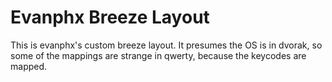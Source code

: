 # Evanphx Breeze Layout

This is evanphx's custom breeze layout. It presumes the OS is in dvorak, so some of the mappings are strange in qwerty, because the keycodes are mapped.
